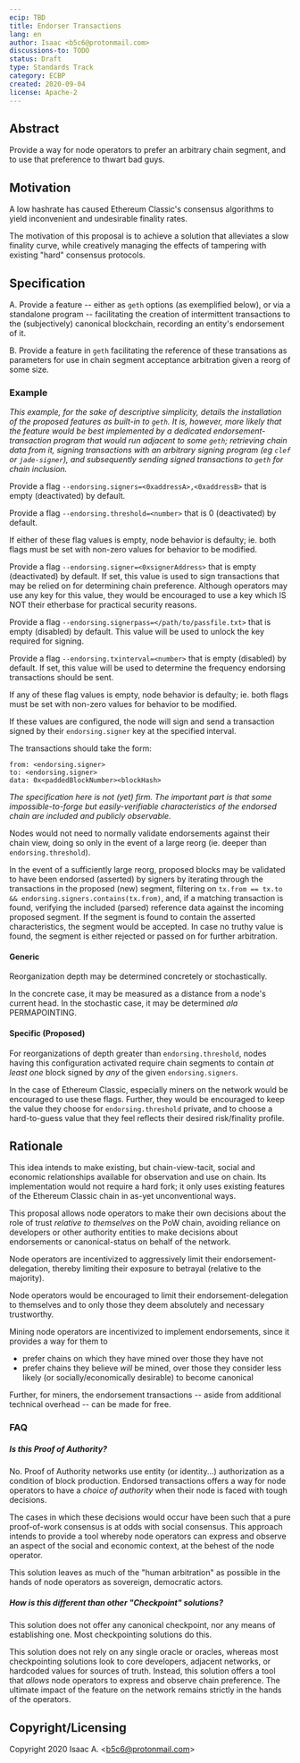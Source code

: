 ```yaml
---
ecip: TBD
title: Endorser Transactions
lang: en
author: Isaac <b5c6@protonmail.com>
discussions-to: TODO
status: Draft
type: Standards Track
category: ECBP
created: 2020-09-04
license: Apache-2
---
```



## Abstract

Provide a way for node operators to prefer an arbitrary chain segment, and to use that preference to thwart bad guys.

## Motivation

A low hashrate has caused Ethereum Classic's consensus algorithms to yield inconvenient and undesirable finality rates.

The motivation of this proposal is to achieve a solution that alleviates a slow finality curve, while creatively managing the effects of tampering with existing "hard" consensus protocols.

## Specification

A. Provide a feature -- either as `geth` options (as exemplified below), or via a standalone program -- facilitating the creation of intermittent transactions to the (subjectively) canonical blockchain, recording an entity's endorsement of it.

B. Provide a feature in `geth` facilitating the reference of these transations as parameters for use in chain segment acceptance arbitration given a reorg of some size.

### Example

_This example, for the sake of descriptive simplicity, details the installation of the proposed features as built-in to `geth`. It is, however, more likely that the feature would be best implemented by a dedicated endorsement-transaction program that would run adjacent to some `geth`; retrieving chain data from it, signing transactions with an arbitrary signing program (eg `clef` or `jade-signer`), and subsequently sending signed transactions to `geth` for chain inclusion._

Provide a flag `--endorsing.signers=<0xaddressA>,<0xaddressB>` that is empty (deactivated) by default.

Provide a flag `--endorsing.threshold=<number>` that is 0 (deactivated) by default.

If either of these flag values is empty, node behavior is defaulty; ie. both flags must be set with non-zero values for behavior to be modified.

Provide a flag `--endorsing.signer=<0xsignerAddress>` that is empty (deactivated) by default. If set, this value is used to sign transactions that may be relied on for determining chain preference. Although operators may use any key for this value, they would be encouraged to use a key which IS NOT their etherbase for practical security reasons.

Provide a flag `--endorsing.signerpass=</path/to/passfile.txt>` that is empty (disabled) by default. This value will be used to unlock the key required for signing.

Provide a flag `--endorsing.txinterval=<number>` that is empty (disabled) by default. If set, this value will be used to determine the frequency endorsing transactions should be sent.

If any of these flag values is empty, node behavior is defaulty; ie. both flags must be set with non-zero values for behavior to be modified.

If these values are configured, the node will sign and send a transaction signed by their `endorsing.signer` key at the specified interval.

The transactions should take the form:

```
from: <endorsing.signer>
to: <endorsing.signer>
data: 0x<paddedBlockNumber><blockHash>
```

_The specification here is not (yet) firm. The important part is that some impossible-to-forge but easily-verifiable characteristics of the endorsed chain are included and publicly observable._

Nodes would not need to normally validate endorsements against their chain view, doing so only in the event of a large reorg (ie. deeper than `endorsing.threshold`).

In the event of a sufficiently large reorg, proposed blocks may be validated to have been endorsed (asserted) by signers by iterating through the transactions in the proposed (new) segment, filtering on `tx.from == tx.to && endorsing.signers.contains(tx.from)`, and, if a matching transaction is found, verifying the included (parsed) reference data against the incoming proposed segment. If the segment is found to contain the asserted characteristics, the segment would be accepted. In case no truthy value is found, the segment is either rejected or passed on for further arbitration.


#### Generic

Reorganization depth may be determined concretely or stochastically.

In the concrete case, it may be measured as a distance from a node's current head. In the stochastic case, it may be determined _ala_ PERMAPOINTING.

#### Specific (Proposed)

For reorganizations of depth greater than `endorsing.threshold`, nodes having this configuration activated require chain segments to contain _at least one_ block signed by _any_ of the given `endorsing.signers`.

In the case of Ethereum Classic, especially miners on the network would be encouraged to use these flags. Further, they would be encouraged to keep the value they choose for `endorsing.threshold` private, and to choose a hard-to-guess value that they feel reflects their desired risk/finality profile.

## Rationale

This idea intends to make existing, but chain-view-tacit, social and economic relationships available for observation and use on chain. Its implementation would not require a hard fork; it only uses existing features of the Ethereum Classic chain in as-yet unconventional ways.

This proposal allows node operators to make their own decisions about the role of trust _relative to themselves_ on the PoW chain, avoiding reliance on developers or other authority entities to make decisions about endorsements or canonical-status on behalf of the network.

Node operators are incentivized to aggressively limit their endorsement-delegation, thereby limiting their exposure to betrayal (relative to the majority).

Node operators would be encouraged to limit their endorsement-delegation to themselves and to only those they deem absolutely and necessary trustworthy.

Mining node operators are incentivized to implement endorsements, since it provides a way for them to
- prefer chains on which they have mined over those they have not
- prefer chains they believe _will_ be mined, over those they consider less likely (or socially/economically desirable) to become canonical

Further, for miners, the endorsement transactions -- aside from additional technical overhead -- can be made for free.

### FAQ

##### Is this Proof of Authority?

No. Proof of Authority networks use entity (or identity...) authorization as a condition of block production. Endorsed transactions offers a way for node operators to have a _choice of authority_ when their node is faced with tough decisions.

The cases in which these decisions would occur have been such that a pure proof-of-work consensus is at odds with social consensus. This approach intends to provide a tool whereby node operators can express and observe an aspect of the social and economic context, at the behest of the node operator.

This solution leaves as much of the "human arbitration" as possible in the hands of node operators as sovereign, democratic actors. 

##### How is this different than other "Checkpoint" solutions?

This solution does not offer any canonical checkpoint, nor any means of establishing one. Most checkpointing solutions do this.

This solution does not rely on any single oracle or oracles, whereas most checkpointing solutions look to core developers, adjacent networks, or hardcoded values for sources of truth. Instead, this solution offers a tool that _allows_ node operators to express and observe chain preference. The ultimate impact of the feature on the network remains strictly in the hands of the operators.

## Copyright/Licensing

Copyright 2020 Isaac A. \<b5c6@protonmail.com\>
